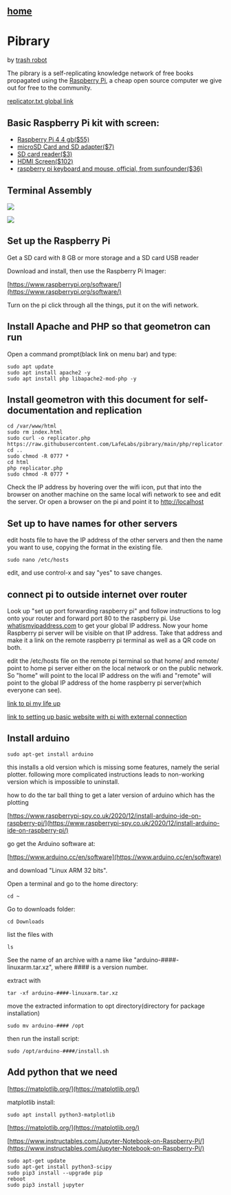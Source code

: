## [home](scrolls/home)


# Pibrary

by [trash robot](https://www.trashrobot.org)

The pibrary is a self-replicating knowledge network of free books propagated using the [Raspberry Pi](https://www.raspberrypi.org), a cheap open source computer we give out for free to the community.    

[replicator.txt global link](https://raw.githubusercontent.com/LafeLabs/pibrary/main/php/replicator.txt)

## Basic Raspberry Pi kit with screen:

 - [Raspberry Pi 4 4 gb($55)](https://www.pishop.us/product/raspberry-pi-4-model-b-4gb/)
 - [microSD Card and SD adapter($7)](https://www.pishop.us/product/microsd-card-32-gb-class-10-blank/)
 - [SD card reader($3)](https://www.pishop.us/product/high-speed-micro-sd-card-reader-maximum-128gb-black/)
  - [HDMI Screen($102)](https://www.sunfounder.com/collections/monitors/products/7-inch-hdmi-monitor)
 - [raspberry pi keyboard and mouse, official, from sunfounder($36)](https://www.sunfounder.com/collections/keyboard-gamepad/products/keyboard-mouse)


## Terminal Assembly

![](https://i.imgur.com/Y46szlG.jpg)

![](https://i.imgur.com/N4ItAdo.jpg) 


##  Set up the Raspberry Pi

Get a SD card with 8 GB or more storage and a SD card USB reader

Download and install, then use the Raspberry Pi Imager:

[https://www.raspberrypi.org/software/](https://www.raspberrypi.org/software/)

Turn on the pi click through all the things, put it on the wifi network.

## Install Apache and PHP so that geometron can run

Open a command prompt(black link on menu bar) and type:

```
sudo apt update
sudo apt install apache2 -y
sudo apt install php libapache2-mod-php -y
```

## Install geometron with this document for self-documentation and replication

```
cd /var/www/html
sudo rm index.html
sudo curl -o replicator.php https://raw.githubusercontent.com/LafeLabs/pibrary/main/php/replicator.txt
cd ..
sudo chmod -R 0777 *
cd html
php replicator.php
sudo chmod -R 0777 *
```

Check the IP address by hovering over the wifi icon, put that into the browser on another machine on the same local wifi network to see and edit the server.  Or open a browser on the pi and point it to [http://localhost](http://localhost)

## Set up to have names for other servers

edit hosts file to have the IP address of the other servers and then the name you want to use, copying the format in the existing file.

```
sudo nano /etc/hosts
```
edit, and use control-x and say "yes" to save changes.

## connect pi to outside internet over router

Look up "set up port forwarding raspberry pi" and follow instructions to log onto your router and forward port 80 to the raspberry pi.  Use [whatismyipaddress.com](https://whatismyipaddress.com/) to get your global IP address.  Now your home Raspberry pi server will be visible on that IP address.  Take that address and make it a link on the remote raspberry pi terminal as well as a QR code on both.   

edit the /etc/hosts file on the remote pi terminal so that home/ and remote/ point to home pi server either on the local network or on the public network.  So "home" will point to the local IP address on the wifi and "remote" will point to the global IP address of the home raspberry pi server(which everyone can see).  


[link to pi my life up](https://pimylifeup.com/raspberry-pi-port-forwarding/)

[link to setting up basic website with pi with external connection](http://unixetc.co.uk/2013/09/21/create-a-basic-website-on-a-raspberry-pi/)

## Install arduino

```
sudo apt-get install arduino
```

this installs a old version which is missing some features, namely the serial plotter.  following more complicated instructions leads to non-working version which is impossible to uninstall.


how to do the tar ball thing to get a later version of arduino which has the plotting

[https://www.raspberrypi-spy.co.uk/2020/12/install-arduino-ide-on-raspberry-pi/](https://www.raspberrypi-spy.co.uk/2020/12/install-arduino-ide-on-raspberry-pi/)

go get the Arduino software at:

[https://www.arduino.cc/en/software](https://www.arduino.cc/en/software)

and download "Linux ARM 32 bits".

Open a terminal and go to the home directory:

```
cd ~
```

Go to downloads folder:
```
cd Downloads
```
list the files with 
```
ls
```
See the name of an archive with a name like "arduino-####-linuxarm.tar.xz", where #### is a version number.

extract with 
```
tar -xf arduino-####-linuxarm.tar.xz
```

move the extracted information to opt directory(directory for package installation)

```
sudo mv arduino-#### /opt
```

then run the install script:
```
sudo /opt/arduino-####/install.sh
```


## Add python that we need

[https://matplotlib.org/](https://matplotlib.org/)

matplotlib install:

```
sudo apt install python3-matplotlib
```

[https://matplotlib.org/](https://matplotlib.org/)

[https://www.instructables.com/Jupyter-Notebook-on-Raspberry-Pi/](https://www.instructables.com/Jupyter-Notebook-on-Raspberry-Pi/)

```
sudo apt-get update
sudo apt-get install python3-scipy
sudo pip3 install --upgrade pip
reboot
sudo pip3 install jupyter
```

